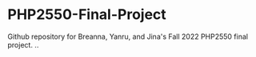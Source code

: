 # PHP2550-Final-Project
Github repository for Breanna, Yanru, and Jina's Fall 2022 PHP2550 final project.
..
